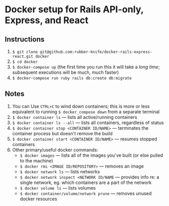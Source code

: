 # Docker setup for Rails API-only, Express, and React

## Instructions
1. `$ git clone git@github.com:rubber-knife/docker-rails-express-react.git docker`
2. `$ cd docker`
3. `$ docker-compose up` (the first time you run this it will take a _long time_; subsequent executions will be much, much faster)
4. `$ docker-compose run ruby rails db:create db:migrate`

## Notes
1. You can Use `CTRL+C` to wind down containers; this is more or less equivalent to running `$ docker_compose down` from a separate terminal
2. `$ docker container ls` — lists all active/running containers
2. `$ docker container ls --all` — lists all containers, regardless of status
4. `$ docker container stop <CONTAINER ID/NAME>` — terminates the container process but doesn't remove the build
5. `$ docker container start <CONTAINER ID/NAME>` — resumes stopped containers
6. Other primary/useful docker commands:
    - `$ docker images` — lists all of the images you've built (or else pulled to the machine)
    - `$ docker rmi <IMAGE ID/REPOSITORY>` — removes an image
    - `$ docker network ls` — lists networks
    - `$ docker network inspect <NETWORK ID/NAME` — provides info re: a single network, eg. which containers are a part of the network
    - `$ docker volume ls` — lists volumes
    - `$ docker container/volume/network prune` — removes unused docker resources
